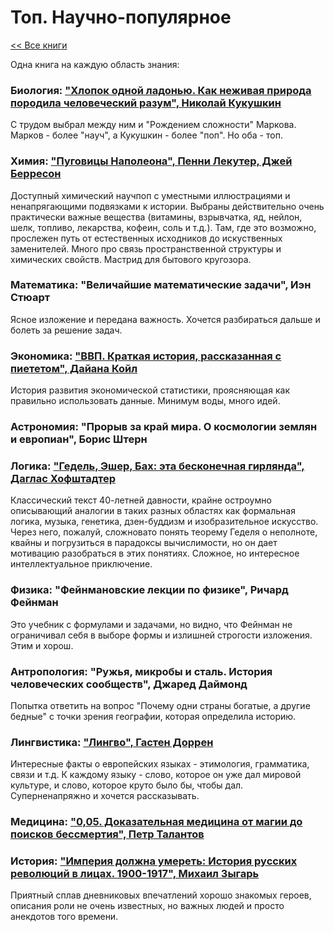 # Топ. Научно-популярное

[<< Все книги](../README.md)

Одна книга на каждую область знания:

### **Биология:** ["Хлопок одной ладонью. Как неживая природа породила человеческий разум", Николай Кукушкин](2022_Kukushkin_Hlopok.md)

С трудом выбрал между ним и "Рождением сложности" Маркова. Марков - более "науч", а Кукушкин - более "поп". Но оба - топ.

### **Химия:** ["Пуговицы Наполеона", Пенни Лекутер, Джей Берресон](2015_Lecuter_PugoviciNapoleona.md)

Доступный химический научпоп с уместными иллюстрациями и ненапрягающими подвязками к истории. Выбраны действительно очень практически важные вещества (витамины, взрывчатка, яд, нейлон, шелк, топливо, лекарства, кофеин, соль и т.д.). Там, где это возможно, прослежен путь от естественных исходников до искуственных заменителей. Много про связь пространственной структуры и химических свойств. Мастрид для бытового кругозора.

### **Математика:** "Величайшие математические задачи", Иэн Стюарт

Ясное изложение и передана важность. Хочется разбираться дальше и болеть за решение задач.

### **Экономика:** ["ВВП. Краткая история, рассказанная с пиететом", Дайана Койл](2017_Coyle_GDP.md)

История развития экономической статистики, проясняющая как правильно использовать данные. Минимум воды, много идей.

### **Астрономия:** "Прорыв за край мира. О космологии землян и европиан", Борис Штерн

### **Логика:** ["Гедель, Эшер, Бах: эта бесконечная гирлянда", Даглас Хофштадтер](2010_Hofstadter_GEB.md)

Классический текст 40-летней давности, крайне остроумно описывающий аналогии в таких разных областях как формальная логика, музыка, генетика, дзен-буддизм и изобразительное искусство. Через него, пожалуй, сложновато понять теорему Геделя о неполноте, квайны и погрузиться в парадоксы вычислимости, но он дает мотивацию разобраться в этих понятиях. Сложное, но интересное интеллектуальное приключение.

### **Физика:** "Фейнмановские лекции по физике", Ричард Фейнман 

Это учебник с формулами и задачами, но видно, что Фейнман не ограничивал себя в выборе формы и излишней строгости изложения. Этим и хорош.

### **Антропология:** "Ружья, микробы и сталь. История человеческих сообществ", Джаред Даймонд

Попытка ответить на вопрос "Почему одни страны богатые, а другие бедные" с точки зрения географии, которая определила историю.

### **Лингвистика:** ["Лингво", Гастен Доррен](2016_Dorren_Lingvo.md)

Интересные факты о европейских языках - этимология, грамматика, связи и т.д. К каждому языку - слово, которое он уже дал мировой культуре, и слово, которое круто было бы, чтобы дал. Суперненапряжно и хочется рассказывать.

### **Медицина:** ["0,05. Доказательная медицина от магии до поисков бессмертия", Петр Талантов](2020_Talantov_005.md)

### **История:** ["Империя должна умереть: История русских революций в лицах. 1900-1917", Михаил Зыгарь](2020_Zygar_Empire1917.md)

Приятный сплав дневниковых впечатлений хорошо знакомых героев, описания роли не очень известных, но важных людей и просто анекдотов того времени.
